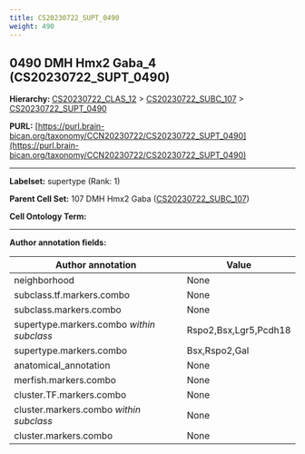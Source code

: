 ```yaml
---
title: CS20230722_SUPT_0490
weight: 490
---
```

## 0490 DMH Hmx2 Gaba_4 (CS20230722_SUPT_0490)
<b>Hierarchy: </b>
[CS20230722_CLAS_12](../CS20230722_CLAS_12) >
[CS20230722_SUBC_107](../CS20230722_SUBC_107) >
[CS20230722_SUPT_0490](../CS20230722_SUPT_0490)

**PURL:** [https://purl.brain-bican.org/taxonomy/CCN20230722/CS20230722_SUPT_0490](https://purl.brain-bican.org/taxonomy/CCN20230722/CS20230722_SUPT_0490)

---


**Labelset:** supertype (Rank: 1)

**Parent Cell Set:** 107 DMH Hmx2 Gaba ([CS20230722_SUBC_107](../CS20230722_SUBC_107))



**Cell Ontology Term:** 

[MARKER GENES.]: #


---

[TRANSFERRED ANNOTATIONS.]: #


[AUTHOR ANNOTATION FIELDS.]: #


**Author annotation fields:**

| Author annotation | Value |
|-------------------|-------|
|neighborhood|None|
|subclass.tf.markers.combo|None|
|subclass.markers.combo|None|
|supertype.markers.combo _within subclass_|Rspo2,Bsx,Lgr5,Pcdh18|
|supertype.markers.combo|Bsx,Rspo2,Gal|
|anatomical_annotation|None|
|merfish.markers.combo|None|
|cluster.TF.markers.combo|None|
|cluster.markers.combo _within subclass_|None|
|cluster.markers.combo|None|
